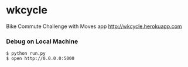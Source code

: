 wkcycle
=======

Bike Commute Challenge with Moves app http://wkcycle.herokuapp.com

### Debug on Local Machine
	$ python run.py
    $ open http://0.0.0.0:5000
